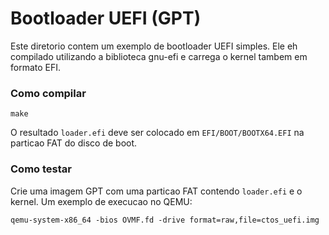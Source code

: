 # Bootloader UEFI (GPT)

Este diretorio contem um exemplo de bootloader UEFI simples. Ele eh compilado utilizando a biblioteca gnu-efi e carrega o kernel tambem em formato EFI.

### Como compilar

```
make
```

O resultado `loader.efi` deve ser colocado em `EFI/BOOT/BOOTX64.EFI` na particao FAT do disco de boot.

### Como testar

Crie uma imagem GPT com uma particao FAT contendo `loader.efi` e o kernel. Um exemplo de execucao no QEMU:

```
qemu-system-x86_64 -bios OVMF.fd -drive format=raw,file=ctos_uefi.img
```

